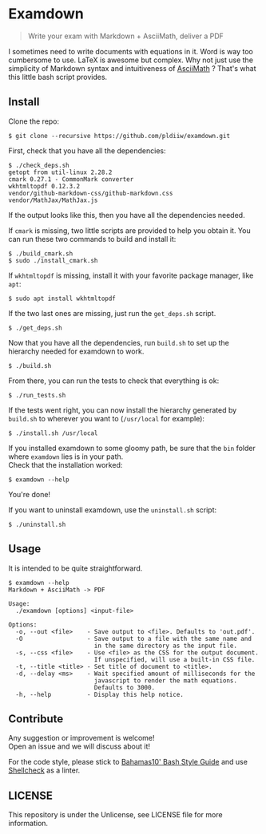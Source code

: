 # Examdown

> Write your exam with Markdown + AsciiMath, deliver a PDF

I sometimes need to write documents with equations in it. Word is way too
cumbersome to use. LaTeX is awesome but complex. Why not just use the
simplicity of Markdown syntax and intuitiveness of [AsciiMath] ? That's what
this little bash script provides.

## Install

Clone the repo:

```
$ git clone --recursive https://github.com/pldiiw/examdown.git
```

First, check that you have all the dependencies:

```
$ ./check_deps.sh
getopt from util-linux 2.28.2
cmark 0.27.1 - CommonMark converter
wkhtmltopdf 0.12.3.2
vendor/github-markdown-css/github-markdown.css
vendor/MathJax/MathJax.js
```

If the output looks like this, then you have all the dependencies needed.

If `cmark` is missing, two little scripts are provided to help you obtain it.
You can run these two commands to build and install it:

```
$ ./build_cmark.sh
$ sudo ./install_cmark.sh
```

If `wkhtmltopdf` is missing, install it with your favorite package manager,
like `apt`:

```
$ sudo apt install wkhtmltopdf
```

If the two last ones are missing, just run the `get_deps.sh` script.

```
$ ./get_deps.sh
```

Now that you have all the dependencies, run `build.sh` to set up the hierarchy
needed for examdown to work.

```
$ ./build.sh
```

From there, you can run the tests to check that everything is ok:

```
$ ./run_tests.sh
```

If the tests went right, you can now install the hierarchy generated by
`build.sh` to wherever you want to (`/usr/local` for example):

```
$ ./install.sh /usr/local
```

If you installed examdown to some gloomy path, be sure that the `bin` folder
where `examdown` lies is in your path.  
Check that the installation worked:

```
$ examdown --help
```

You're done!

If you want to uninstall examdown, use the `uninstall.sh` script:

```
$ ./uninstall.sh
```

## Usage

It is intended to be quite straightforward.

```
$ examdown --help
Markdown + AsciiMath -> PDF

Usage:
  ./examdown [options] <input-file>

Options:
  -o, --out <file>    - Save output to <file>. Defaults to 'out.pdf'.
  -O                  - Save output to a file with the same name and
                        in the same directory as the input file.
  -s, --css <file>    - Use <file> as the CSS for the output document.
                        If unspecified, will use a built-in CSS file.
  -t, --title <title> - Set title of document to <title>.
  -d, --delay <ms>    - Wait specified amount of milliseconds for the
                        javascript to render the math equations.
                        Defaults to 3000.
  -h, --help          - Display this help notice.
```

## Contribute

Any suggestion or improvement is welcome!  
Open an issue and we will discuss about it!

For the code style, please stick to [Bahamas10' Bash Style Guide] and use
[Shellcheck] as a linter.

## LICENSE

This repository is under the Unlicense, see LICENSE file for more information.

[AsciiMath]: http://asciimath.org/
[Bahamas10' Bash Style Guide]: https://github.com/bahamas10/bash-style-guide
[Shellcheck]: https://github.com/koalaman/shellcheck
